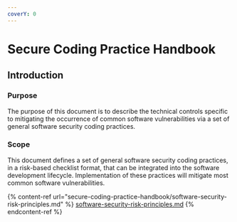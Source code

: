 ```yaml
---
coverY: 0
---
```


# Secure Coding Practice Handbook

## Introduction

### Purpose

The purpose of this document is to describe the technical controls specific to mitigating the occurrence of common software vulnerabilities via a set of general software security coding practices.

### Scope

This document defines a set of general software security coding practices, in a risk-based checklist format, that can be integrated into the software development lifecycle. Implementation of these practices will mitigate most common software vulnerabilities.

{% content-ref url="secure-coding-practice-handbook/software-security-risk-principles.md" %}
[software-security-risk-principles.md](secure-coding-practice-handbook/software-security-risk-principles.md)
{% endcontent-ref %}
